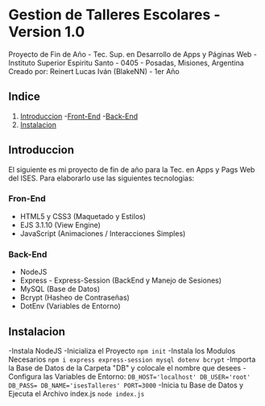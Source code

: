 # Gestion de Talleres Escolares - Version 1.0
Proyecto de Fin de Año - Tec. Sup. en Desarrollo de Apps y Páginas Web - Instituto Superior Espiritu Santo - 0405 - Posadas, Misiones, Argentina
Creado por: Reinert Lucas Iván (BlakeNN) - 1er Año

## Indice
1. [Introduccion](#Introduccion)
  -[Front-End](#Fron-End)
  -[Back-End](#Back-End)
2. [Instalacion](#Instalacion)

## Introduccion
El siguiente es mi proyecto de fin de año para la Tec. en Apps y Pags Web del ISES.
Para elaborarlo use las siguientes tecnologias:
### Fron-End
- HTML5 y CSS3 (Maquetado y Estilos)
- EJS 3.1.10 (View Engine)
- JavaScript (Animaciones / Interacciones Simples)
### Back-End
- NodeJS
- Express - Express-Session (BackEnd y Manejo de Sesiones)
- MySQL (Base de Datos)
- Bcrypt (Hasheo de Contraseñas)
- DotEnv (Variables de Entorno)
## Instalacion
-Instala NodeJS
-Inicializa el Proyecto
`npm init`
-Instala los Modulos Necesarios
`npm i express express-session mysql dotenv bcrypt`
-Importa la Base de Datos de la Carpeta "DB" y colocale el nombre que desees
-Configura las Variables de Entorno:
`DB_HOST='localhost'
DB_USER='root'
DB_PASS=
DB_NAME='isesTalleres'
PORT=3000`
-Inicia tu Base de Datos y Ejecuta el Archivo index.js
`node index.js`
